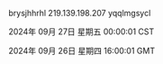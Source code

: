 brysjhhrhl 219.139.198.207 yqqlmgsycl

2024年 09月 27日 星期五 00:00:01 CST

2024年 09月 26日 星期四 16:00:01 GMT
